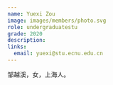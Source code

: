 ```yaml
---
name: Yuexi Zou
image: images/members/photo.svg
role: undergraduatestu
grade: 2020
description: 
links:
  email: yuexi@stu.ecnu.edu.cn
---
```


邹越溪，女，上海人。